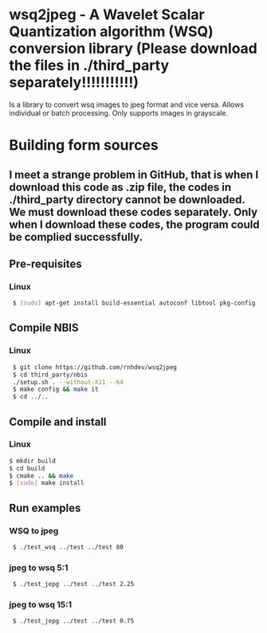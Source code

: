wsq2jpeg - A Wavelet Scalar Quantization algorithm (WSQ) conversion library (Please download the files in ./third_party separately!!!!!!!!!!!)
===========================

Is a library to convert wsq images to jpeg format and vice versa. Allows individual or batch processing. Only supports images in grayscale. 
# Building form sources
## I meet a strange problem in GitHub, that is when I download this code as .zip file, the codes in ./third_party directory cannot be downloaded. We must download these codes separately. Only when I download these codes, the program could be complied successfully.
## Pre-requisites
### Linux
```sh
 $ [sudo] apt-get install build-essential autoconf libtool pkg-config
```
## Compile NBIS
### Linux
```sh
 $ git clone https://github.com/rnhdev/wsq2jpeg
 $ cd third_party/nbis
 ./setup.sh . --without-X11 --64
 $ make config && make it
 $ cd ../..
 ```
 ## Compile and install
 ### Linux
 ```sh
 $ mkdir build 
 $ cd build
 $ cmake .. && make
 $ [sudo] make install
 ```
 ## Run examples
### WSQ to jpeg
```sh
 $ ./test_wsq ../test ../test 80
 ```
 ### jpeg to wsq 5:1
```sh
 $ ./test_jepg ../test ../test 2.25 
 ```
 
 ### jpeg to wsq 15:1
```sh
 $ ./test_jepg ../test ../test 0.75
 ```
